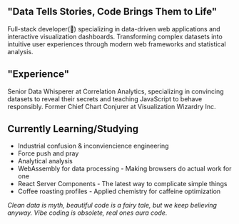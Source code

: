 ## "Data Tells Stories, Code Brings Them to Life"
Full-stack developer(🤣) specializing in data-driven web applications and interactive visualization dashboards.
Transforming complex datasets into intuitive user experiences through modern web frameworks and statistical analysis.

## "Experience"
Senior Data Whisperer at Correlation Analytics, specializing in convincing datasets to reveal their secrets and teaching JavaScript to behave responsibly. Former Chief Chart Conjurer at Visualization Wizardry Inc.

## Currently Learning/Studying
- Industrial confusion & inconviencience engineering
- Force push and pray
- Analytical analysis
- WebAssembly for data processing - Making browsers do actual work for one
- React Server Components - The latest way to complicate simple things
- Coffee roasting profiles - Applied chemistry for caffeine optimization 

_Clean data is myth, beautiful code is a fairy tale, but we keep believing anyway._
_Vibe coding is obsolete, real ones aura code._
